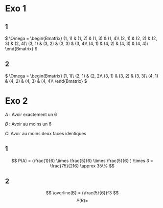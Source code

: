 # Exo 1

## 1

$
\Omega = \begin{Bmatrix}
(1, 1) & (1, 2) & (1, 3) & (1, 4)\\
(2, 1) & (2, 2) & (2, 3) & (2, 4)\\
(3, 1) & (3, 2) & (3, 3) & (3, 4)\\
(4, 1) & (4, 2) & (4, 3) & (4, 4)\\
\end{Bmatrix}
$


## 2

$
\Omega = \begin{Bmatrix}
(1, 1)\\
(2, 1) & (2, 2)\\
(3, 1) & (3, 2) & (3, 3)\\
(4, 1) & (4, 2) & (4, 3) & (4, 4)\\
\end{Bmatrix}
$


# Exo 2

$A$ : Avoir exactement un 6

$B$ : Avoir au moins un 6

$C$: Avoir au moins deux faces identiques


## 1

$$
P(A) = (\frac{1}{6} \times \frac{5}{6} \times \frac{5}{6} ) \times 3 = \frac{75}{216} \approx 35\%
$$


## 2

$$
\overline{B} = (\frac{5}{6})^3
$$
$$
P(B) =
$$
